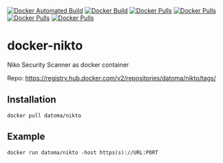 [![Docker Automated Build](https://img.shields.io/docker/automated/datoma/nikto?style=plastic)](https://hub.docker.com/r/datoma/nikto/) [![Docker Build](https://img.shields.io/docker/build/datoma/nikto?style=plastic)](https://hub.docker.com/r/datoma/nikto/) [![Docker Pulls](https://img.shields.io/docker/pulls/datoma/nikto?style=plastic)](https://hub.docker.com/r/datoma/nikto/) [![Docker Pulls](https://img.shields.io/docker/stars/datoma/nikto?style=plastic)](https://hub.docker.com/r/datoma/nikto/) [![Docker Pulls](https://img.shields.io/microbadger/layers/datoma/nikto?style=plastic)](https://hub.docker.com/r/datoma/nikto/) [![Docker Pulls](https://img.shields.io/microbadger/image-size/datoma/nikto?style=plastic)](https://hub.docker.com/r/datoma/nikto/)

# docker-nikto
Niko Security Scanner as docker container

Repo:
https://registry.hub.docker.com/v2/repositories/datoma/nikto/tags/

## Installation
`docker pull datoma/nikto`
## Example
`docker run datoma/nikto -host https(s)://URL:PORT`
